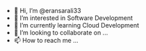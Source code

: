 - 👋 Hi, I’m @eransarali33
- 👀 I’m interested in Software Development
- 🌱 I’m currently learning Cloud Development
- 💞️ I’m looking to collaborate on ...
- 📫 How to reach me ...

<!---
eransarali33/eransarali33 is a ✨ special ✨ repository because its `README.md` (this file) appears on your GitHub profile.
You can click the Preview link to take a look at your changes.
--->
